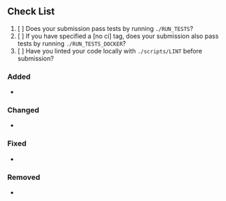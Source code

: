 ## Check List
1. [ ] Does your submission pass tests by running `./RUN_TESTS`?
2. [ ] If you have specified a [no ci] tag, does your submission also pass tests by running `./RUN_TESTS_DOCKER`?
2. [ ] Have you linted your code locally with `./scripts/LINT` before submission?

<!-- You can erase any parts of this template not applicable to your Pull Request. -->
<!-- Link to specific issues where seems fit. -->

### Added
- 

### Changed
- 

### Fixed
- 

### Removed
- 